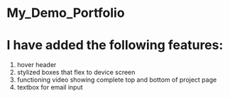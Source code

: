 # My_Demo_Portfolio
# I have added the following features:
1. hover header
2. stylized boxes that flex to device screen
3. functioning video showing complete top and bottom of project page
4. textbox for email input
